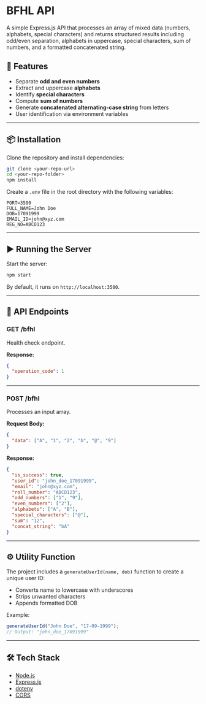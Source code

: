 
# BFHL API

A simple Express.js API that processes an array of mixed data (numbers, alphabets, special characters) and returns structured results including odd/even separation, alphabets in uppercase, special characters, sum of numbers, and a formatted concatenated string.

## 🚀 Features

* Separate **odd and even numbers**
* Extract and uppercase **alphabets**
* Identify **special characters**
* Compute **sum of numbers**
* Generate **concatenated alternating-case string** from letters
* User identification via environment variables

---

## 📦 Installation

Clone the repository and install dependencies:

```bash
git clone <your-repo-url>
cd <your-repo-folder>
npm install
```

Create a `.env` file in the root directory with the following variables:

```env
PORT=3500
FULL_NAME=John Doe
DOB=17091999
EMAIL_ID=john@xyz.com
REG_NO=ABCD123
```

---

## ▶️ Running the Server

Start the server:

```bash
npm start
```

By default, it runs on `http://localhost:3500`.

---

## 📡 API Endpoints

### **GET /bfhl**

Health check endpoint.

**Response:**

```json
{
  "operation_code": 1
}
```

---

### **POST /bfhl**

Processes an input array.

**Request Body:**

```json
{
  "data": ["A", "1", "2", "b", "@", "9"]
}
```

**Response:**

```json
{
  "is_success": true,
  "user_id": "john_doe_17091999",
  "email": "john@xyz.com",
  "roll_number": "ABCD123",
  "odd_numbers": ["1", "9"],
  "even_numbers": ["2"],
  "alphabets": ["A", "B"],
  "special_characters": ["@"],
  "sum": "12",
  "concat_string": "bA"
}
```

---

## ⚙️ Utility Function

The project includes a `generateUserId(name, dob)` function to create a unique user ID:

* Converts name to lowercase with underscores
* Strips unwanted characters
* Appends formatted DOB

Example:

```js
generateUserId("John Doe", "17-09-1999");
// Output: "john_doe_17091999"
```

---

## 🛠 Tech Stack

* [Node.js](https://nodejs.org/)
* [Express.js](https://expressjs.com/)
* [dotenv](https://www.npmjs.com/package/dotenv)
* [CORS](https://www.npmjs.com/package/cors)
